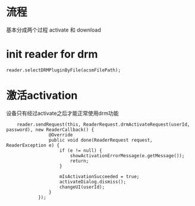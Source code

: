 # 流程

基本分成两个过程 activate 和 download

# init reader for drm 

```
reader.selectDRMPluginByFile(acsmFilePath);
```

# 激活activation

设备只有经过activate之后才能正常使用drm功能 

```
    reader.sendRequest(this, ReaderRequest.drmActivateRequest(userId, password), new ReaderCallback() {
                @Override
                public void done(ReaderRequest request, ReaderException e) {
                    if (e != null) {
                        showActivationErrorMessage(e.getMessage());
                        return;
                    }

                    mIsActivationSucceeded = true;
                    activateDialog.dismiss();
                    changeUI(userId);
                }
            });
```
